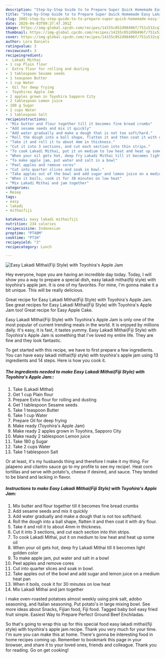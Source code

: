 ```yaml
---
description: "Step-by-Step Guide to to Prepare Super Quick Homemade Easy Lakadi Mithai(Fiji Style) with Toyohira&amp;#39;s Apple Jam"
title: "Step-by-Step Guide to to Prepare Super Quick Homemade Easy Lakadi Mithai(Fiji Style) with Toyohira&amp;#39;s Apple Jam"
slug: 2602-step-by-step-guide-to-to-prepare-super-quick-homemade-easy-lakadi-mithaifiji-style-with-toyohira-and-39-s-apple-jam
date: 2020-04-03T09:37:47.391Z
image: https://img-global.cpcdn.com/recipes/14155c052d98496f/751x532cq70/easy-lakadi-mithaifiji-style-with-toyohiras-apple-jam-recipe-main-photo.jpg
thumbnail: https://img-global.cpcdn.com/recipes/14155c052d98496f/751x532cq70/easy-lakadi-mithaifiji-style-with-toyohiras-apple-jam-recipe-main-photo.jpg
cover: https://img-global.cpcdn.com/recipes/14155c052d98496f/751x532cq70/easy-lakadi-mithaifiji-style-with-toyohiras-apple-jam-recipe-main-photo.jpg
author: Lora Daniels
ratingvalue: 3
reviewcount: 3
recipeingredient:
-  Lakadi Mithai
- 1 cup Plain flour
-  Extra flour for rolling and dusting
- 1 tablespoon Sesame seeds
- 1 teaspoon Butter
- 1 cup Water
-  Oil for deep frying
-  Toyohiras Apple Jam
- 2 apples grown in Toyohira Sapporo City
- 2 tablespoon Lemon juice
- 180 g Sugar
- 2 cups Water
- 1 tablespoon Salt
recipeinstructions:
- "Mix butter and flour together till it becomes fine bread crumbs"
- "Add sesame seeds and mix it quickly"
- "Add water gradually and make a dough that is not too soft/hard."
- "Roll the dough into a ball shape, flatten it and then coat it with dry flour."
- "Take it and roll it to about 4mm in thickness."
- "Cut it into 3 sections, and cut each section into thin strips."
- "To cook Lakadi Mithai, put it on medium to low heat and heat up some oil"
- "When your oil gets hot, deep fry Lakadi Mithai till it becomes light golden color"
- "To make apple jam, put water and salt in a bowl"
- "Peel apples and remove cores"
- "Cut into quarter slices and soak in bowl."
- "Take apples out of the bowl and add sugar and lemon juice on a medium heat pan"
- "When it boils, cook it for 30 minutes on low heat"
- "Mix Lakadi Mithai and jam together"
categories:
- Resep
tags:
- easy
- lakadi
- mithaifiji

katakunci: easy lakadi mithaifiji
nutrition: 234 calories
recipecuisine: Indonesian
preptime: "PT40M"
cooktime: "PT1H"
recipeyield: "3"
recipecategory: Lunch

---
```



![Easy Lakadi Mithai(Fiji Style) with Toyohira&#39;s Apple Jam](https://img-global.cpcdn.com/recipes/14155c052d98496f/751x532cq70/easy-lakadi-mithaifiji-style-with-toyohiras-apple-jam-recipe-main-photo.jpg)

Hey everyone, hope you are having an incredible day today. Today, I will show you a way to prepare a special dish, easy lakadi mithai(fiji style) with toyohira&#39;s apple jam. It is one of my favorites. For mine, I'm gonna make it a bit unique. This will be really delicious.

Great recipe for Easy Lakadi Mithai(Fiji Style) with Toyohira&#39;s Apple Jam. See great recipes for Easy Lakadi Mithai(Fiji Style) with Toyohira&#39;s Apple Jam too! Great recipe for Easy Apple Cake.

Easy Lakadi Mithai(Fiji Style) with Toyohira&#39;s Apple Jam is only one of the most popular of current trending meals in the world. It is enjoyed by millions daily. It's easy, it is fast, it tastes yummy. Easy Lakadi Mithai(Fiji Style) with Toyohira&#39;s Apple Jam is something that I've loved my entire life. They are fine and they look fantastic.


To get started with this recipe, we have to first prepare a few ingredients. You can have easy lakadi mithai(fiji style) with toyohira&#39;s apple jam using 13 ingredients and 14 steps. Here is how you cook it.

##### The ingredients needed to make Easy Lakadi Mithai(Fiji Style) with Toyohira&#39;s Apple Jam::

1. Take  (Lakadi Mithai)
1. Get 1 cup Plain flour
1. Prepare  Extra flour for rolling and dusting
1. Get 1 tablespoon Sesame seeds
1. Take 1 teaspoon Butter
1. Take 1 cup Water
1. Prepare  Oil for deep frying
1. Make ready  (Toyohira&#39;s Apple Jam)
1. Make ready 2 apples grown in Toyohira, Sapporo City
1. Make ready 2 tablespoon Lemon juice
1. Take 180 g Sugar
1. Take 2 cups Water
1. Take 1 tablespoon Salt


Or at least, it&#39;s my husbands thing and therefore I make it my thing. For jalapeno and cilantro sauce go to my profile to see my recipe!. Heat corn tortillas and serve with potato&#39;s, cheese if desired, and sauce. They tended to be bland and lacking in flavor. 

##### Instructions to make Easy Lakadi Mithai(Fiji Style) with Toyohira&#39;s Apple Jam:

1. Mix butter and flour together till it becomes fine bread crumbs
1. Add sesame seeds and mix it quickly
1. Add water gradually and make a dough that is not too soft/hard.
1. Roll the dough into a ball shape, flatten it and then coat it with dry flour.
1. Take it and roll it to about 4mm in thickness.
1. Cut it into 3 sections, and cut each section into thin strips.
1. To cook Lakadi Mithai, put it on medium to low heat and heat up some oil
1. When your oil gets hot, deep fry Lakadi Mithai till it becomes light golden color
1. To make apple jam, put water and salt in a bowl
1. Peel apples and remove cores
1. Cut into quarter slices and soak in bowl.
1. Take apples out of the bowl and add sugar and lemon juice on a medium heat pan
1. When it boils, cook it for 30 minutes on low heat
1. Mix Lakadi Mithai and jam together


I make oven-roasted potatoes almost weekly using pink salt, adobo seasoning, and Italian seasoning. Put potato&#39;s in large mixing bowl. See more ideas about Snacks, Fijian food, Fiji food. Tagged baby boil easy fried fruit simple. Easiest Way to Prepare Perfect Ground Beef Enchiladas. 

So that's going to wrap this up for this special food easy lakadi mithai(fiji style) with toyohira&#39;s apple jam recipe. Thank you very much for your time. I'm sure you can make this at home. There's gonna be interesting food in home recipes coming up. Remember to bookmark this page in your browser, and share it to your loved ones, friends and colleague. Thank you for reading. Go on get cooking!
